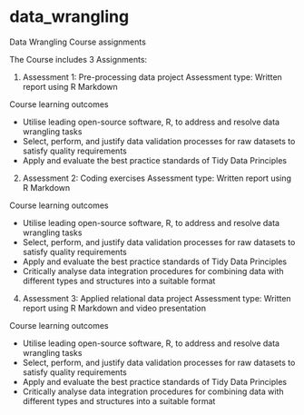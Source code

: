 # data_wrangling
Data Wrangling Course assignments

The Course includes 3 Assignments: 

1. Assessment 1: Pre-processing data project
  Assessment type: Written report using R Markdown

  Course learning outcomes
  - Utilise leading open-source software, R, to address and resolve data wrangling tasks
  - Select, perform, and justify data validation processes for raw datasets to satisfy quality requirements
  - Apply and evaluate the best practice standards of Tidy Data Principles


2. Assessment 2: Coding exercises
  Assessment type: Written report using R Markdown

  Course learning outcomes
  - Utilise leading open-source software, R, to address and resolve data wrangling tasks
  - Select, perform, and justify data validation processes for raw datasets to satisfy quality requirements
  - Apply and evaluate the best practice standards of Tidy Data Principles
  - Critically analyse data integration procedures for combining data with different types and structures into a suitable format


4. Assessment 3: Applied relational data project
  Assessment type: Written report using R Markdown and video presentation

  Course learning outcomes
  - Utilise leading open-source software, R, to address and resolve data wrangling tasks
  - Select, perform, and justify data validation processes for raw datasets to satisfy quality requirements
  - Apply and evaluate the best practice standards of Tidy Data Principles
  - Critically analyse data integration procedures for combining data with different types and structures into a suitable format
